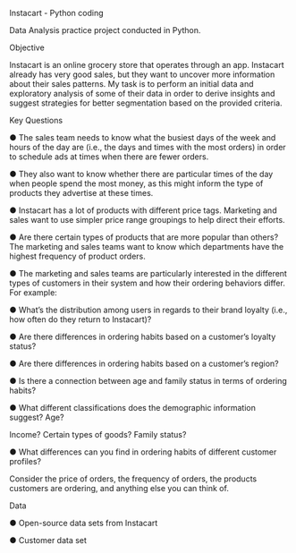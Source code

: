 Instacart - Python coding

Data Analysis practice project conducted in Python.

Objective

Instacart is an online grocery store that operates through an app. Instacart already has very good sales, but they want to uncover more information about their sales patterns. My task is to perform an initial data and exploratory analysis of some of their data in order to derive insights and suggest strategies for better segmentation based on the provided criteria.

Key Questions

● The sales team needs to know what the busiest days of the week and hours of the day
are (i.e., the days and times with the most orders) in order to schedule ads at times
when there are fewer orders.

● They also want to know whether there are particular times of the day when people spend
the most money, as this might inform the type of products they advertise at these times.

● Instacart has a lot of products with different price tags. Marketing and sales want to use
simpler price range groupings to help direct their efforts.

● Are there certain types of products that are more popular than others? The marketing
and sales teams want to know which departments have the highest frequency of product
orders.

● The marketing and sales teams are particularly interested in the different types of
customers in their system and how their ordering behaviors differ. For example:

  ● What’s the distribution among users in regards to their brand loyalty (i.e., how
  often do they return to Instacart)?
  
  ● Are there differences in ordering habits based on a customer’s loyalty status?
  
  ● Are there differences in ordering habits based on a customer’s region?
  
  ● Is there a connection between age and family status in terms of ordering habits?
  
  ● What different classifications does the demographic information suggest? Age?
  
  Income? Certain types of goods? Family status?
  
  ● What differences can you find in ordering habits of different customer profiles?
  
  Consider the price of orders, the frequency of orders, the products customers are
  ordering, and anything else you can think of.
  

Data

● Open-source data sets from Instacart

● Customer data set
